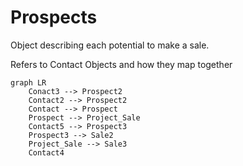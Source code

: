 # Prospects

Object describing each potential to make a sale.

Refers to Contact Objects and how they map together

```mermaid
graph LR
    Conact3 --> Prospect2
    Contact2 --> Prospect2
    Contact --> Prospect
    Prospect --> Project_Sale
    Contact5 --> Prospect3
    Prospect3 --> Sale2
    Project_Sale --> Sale3
    Contact4
```
